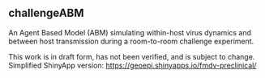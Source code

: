 ## challengeABM
An Agent Based Model (ABM) simulating within-host virus dynamics and between host transmission during a room-to-room challenge experiment.  
  
This work is in draft form, has not been verified, and is subject to change. 
Simplified ShinyApp version: https://geoepi.shinyapps.io/fmdv-preclinical/


